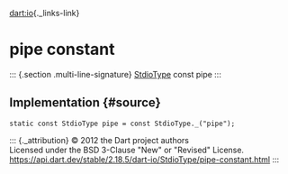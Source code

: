[dart:io](../../dart-io/dart-io-library){._links-link}

pipe constant
=============

::: {.section .multi-line-signature}
[StdioType](../stdiotype-class) const pipe
:::

Implementation {#source}
--------------

``` {.language-dart data-language="dart"}
static const StdioType pipe = const StdioType._("pipe");
```

::: {._attribution}
© 2012 the Dart project authors\
Licensed under the BSD 3-Clause \"New\" or \"Revised\" License.\
<https://api.dart.dev/stable/2.18.5/dart-io/StdioType/pipe-constant.html>
:::
